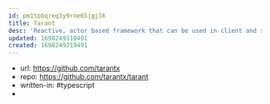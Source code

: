 ```yaml
---
id: pm1tpbqreq3y9rne65jgj3k
title: Tarant
desc: 'Reactive, actor based framework that can be used in client and server side.'
updated: 1698249319491
created: 1698249319491
---
```


- url: https://github.com/tarantx
- repo: https://github.com/tarantx/tarant
- written-in: #typescript
- 